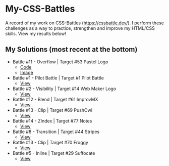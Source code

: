 # My-CSS-Battles
A record of my work on CSS-Battles (https://cssbattle.dev/). I perform these challenges as a way to practice, strengthen and improve my HTML/CSS skills. View my results below!

## My Solutions (most recent at the bottom)

- Battle #11 - Overflow | Target #53 Pastel Logo
  - [Code](./src/target53.html)
  - [Image](./img/target53Result.JPG)
- Battle #1 - Pilot Battle | Target #1 Pilot Battle
  - [View](/src/target1.md)
- Battle #2  - Visibility | Target #14 Web Maker Logo
  - [View](/src/target14.md)
- Battle #12 - Blend | Target #61 ImprovMX
  - [View](/src/target61.md)
- Battle #13 - Clip | Target #69 PushOwl
  - [View](/src/target69.md)
- Battle #14 - ZIndex | Target #77 Notes <!-- flex -->
  - [View](/src/target77.md)
- Battle #8 - Transition | Target #44 Stripes <!-- repeating-linear-gradient -->
  - [View](/src/target44.md)
- Battle #13 - Clip | Target #70 Froggy <!-- webkit and radial gradient -->
  - [View](/src/target70.md)
- Battle #5 - Inline | Target #29 Suffocate <!-- webkit -->
  - [View](/src/target29.md)
